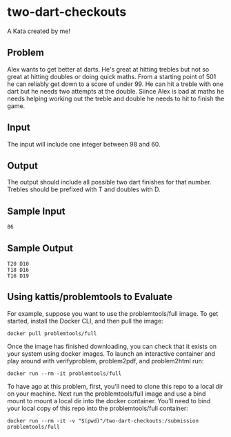 # two-dart-checkouts
A Kata created by me!

## Problem
Alex wants to get better at darts. He's great at hitting trebles but not so great at hitting doubles or doing quick maths. From a starting point of 501 he can reliably get down to a score of under 99. He can hit a treble with one dart but he needs two attempts at the double. Siince Alex is bad at maths he needs helping working out the treble and double he needs to hit to finish the game.

## Input
The input will include one integer between 98 and 60.

## Output
The output should include all possible two dart finishes for that number. Trebles should be prefixed with T and doubles with D.

## Sample Input
``` shell
86
```

## Sample Output
``` shell
T20 D10
T18 D16
T16 D19
```
## Using kattis/problemtools to Evaluate
For example, suppose you want to use the problemtools/full image. To get started, install the Docker CLI, and then pull the image:

``` shell
docker pull problemtools/full
```
Once the image has finished downloading, you can check that it exists on your system using docker images. To launch an interactive container and play around with verifyproblem, problem2pdf, and problem2html run:

``` shell
docker run --rm -it problemtools/full
```

To have ago at this problem, first, you'll need to clone this repo to a local dir on your machine. Next run the problemtools/full image and use a bind mount to mount a local dir into the docker container. You'll need to bind your local copy of this repo into the problemtools/full container:
``` shell
docker run --rm -it -v "$(pwd)"/two-dart-checkouts:/submission problemtools/full
```
